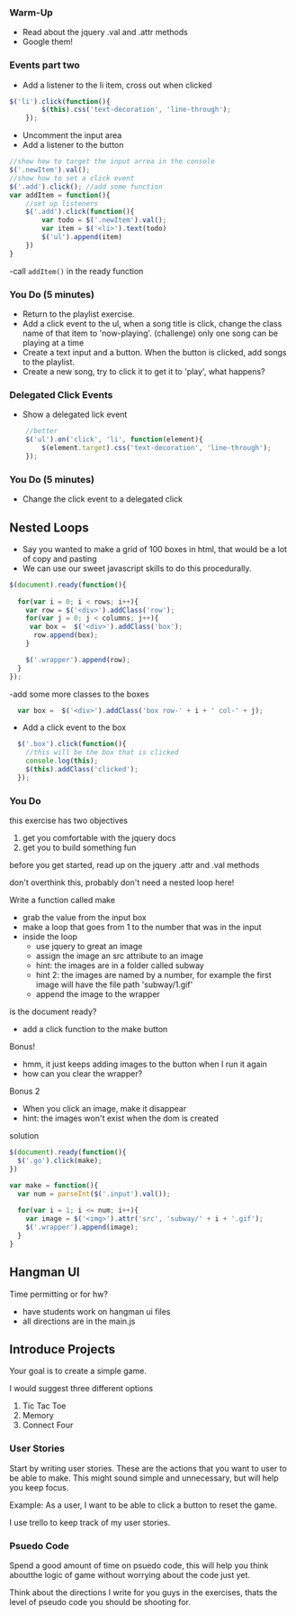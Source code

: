 ### Warm-Up
- Read about the jquery .val and .attr methods
- Google them!

### Events part two
- Add a listener to the li item, cross out when clicked
```javascript
$('li').click(function(){
		$(this).css('text-decoration', 'line-through');
	});
```
- Uncomment the input area
- Add a listener to the button
```javascript
//show how to target the input arrea in the console
$('.newItem').val();
//show how to set a click event
$('.add').click(); //add some function
var addItem = function(){
	//set up listeners
	$('.add').click(function(){
		var todo = $('.newItem').val();
		var item = $('<li>').text(todo)
		$('ul').append(item)
	})	
}
```
-call `addItem()` in the ready function

### You Do (5 minutes)
- Return to the playlist exercise.
- Add a click event to the ul, when a song title is click, change the class name of that item to 'now-playing'. (challenge) only one song can be playing at a time 
- Create a text input and a button. When the button is clicked, add songs to the playlist.
- Create a new song, try to click it to get it to 'play', what happens?

### Delegated Click Events
- Show a delegated lick event
```javascript
	//better
	$('ul').on('click', 'li', function(element){
		$(element.target).css('text-decoration', 'line-through');
	});
```

### You Do (5 minutes)
- Change the click event to a delegated click

## Nested Loops
- Say you wanted to make a grid of 100 boxes in html, that would be a lot of copy and pasting
- We can use our sweet javascript skills to do this procedurally.

```javascript
$(document).ready(function(){
  
  for(var i = 0; i < rows; i++){
    var row = $('<div>').addClass('row');
    for(var j = 0; j < columns; j++){
     var box =  $('<div>').addClass('box');
      row.append(box);
    }

    $('.wrapper').append(row);
  }
});
```
-add some more classes to the boxes 
```javascript
  var box =  $('<div>').addClass('box row-' + i + ' col-' + j);
```
- Add a click event to the box
```javascript
  $('.box').click(function(){
    //this will be the box that is clicked
    console.log(this);
    $(this).addClass('clicked');
  });  
```

### You Do
this exercise has two objectives
1) get you comfortable with the jquery docs
2) get you to build something fun

before you get started, read up on the jquery .attr and .val methods 

don't overthink this, probably don't need a nested loop here!

Write a function called make
- grab the value from the input box
- make a loop that goes from 1 to the number that was in the input
- inside the loop
    + use jquery to great an image
    + assign the image an src attribute to an image
    + hint: the images are in a folder called subway
    + hint 2: the images are named by a number, for example the first image will have the file path 'subway/1.gif'
    + append the image to the wrapper

is the document ready?
- add a click function to the make button

Bonus!
- hmm, it just keeps adding images to the button when I run it again
- how can you clear the wrapper?

Bonus 2
- When you click an image, make it disappear
- hint: the images won't exist when the dom is created

solution
```javascript
$(document).ready(function(){
  $('.go').click(make);
})

var make = function(){
  var num = parseInt($('.input').val());
  
  for(var i = 1; i <= num; i++){
    var image = $('<img>').attr('src', 'subway/' + i + '.gif');
    $('.wrapper').append(image);
  }
}
```

## Hangman UI
Time permitting or for hw?
- have students work on hangman ui files
- all directions are in the main.js

## Introduce Projects
Your goal is to create a simple game.

I would suggest three different options
1. Tic Tac Toe
2. Memory
3. Connect Four

### User Stories
Start by writing user stories. These are the actions that you want to user to be able to make. This might sound simple and unnecessary, but will help you keep focus.

Example: As a user, I want to be able to click a button to reset the game.

I use trello to keep track of my user stories.

### Psuedo Code
Spend a good amount of time on psuedo code, this will help you think aboutthe logic of game without worrying about the code just yet.

Think about the directions I write for you guys in the exercises, thats the level of pseudo code you should be shooting for.


